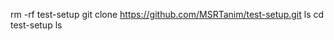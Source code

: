   rm -rf test-setup
  git clone https://github.com/MSRTanim/test-setup.git
  ls
  cd test-setup
  ls
